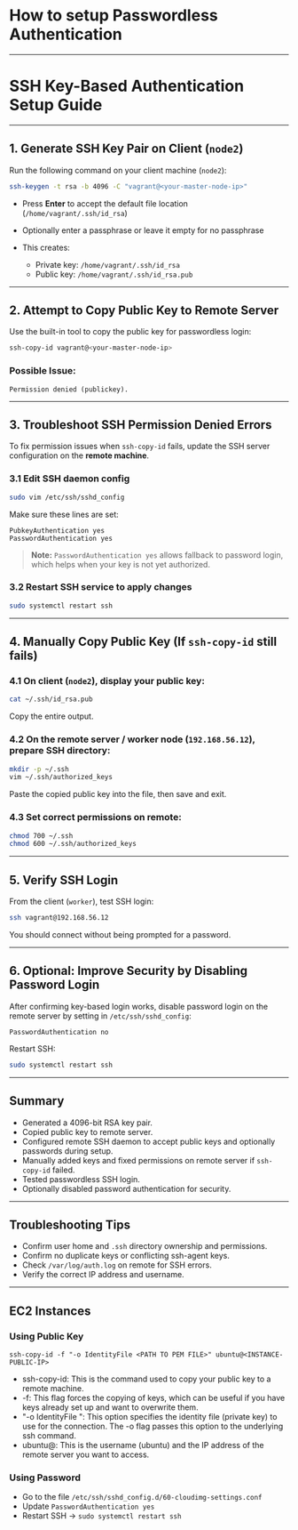 # How to setup Passwordless Authentication

---


# SSH Key-Based Authentication Setup Guide
---

## 1. Generate SSH Key Pair on Client (`node2`)

Run the following command on your client machine (`node2`):

```bash
ssh-keygen -t rsa -b 4096 -C "vagrant@<your-master-node-ip>"
````

* Press **Enter** to accept the default file location (`/home/vagrant/.ssh/id_rsa`)
* Optionally enter a passphrase or leave it empty for no passphrase
* This creates:

  * Private key: `/home/vagrant/.ssh/id_rsa`
  * Public key: `/home/vagrant/.ssh/id_rsa.pub`

---

## 2. Attempt to Copy Public Key to Remote Server

Use the built-in tool to copy the public key for passwordless login:

```bash
ssh-copy-id vagrant@<your-master-node-ip>
```

### Possible Issue:

```plaintext
Permission denied (publickey).
```

---

## 3. Troubleshoot SSH Permission Denied Errors

To fix permission issues when `ssh-copy-id` fails, update the SSH server configuration on the **remote machine**.

### 3.1 Edit SSH daemon config

```bash
sudo vim /etc/ssh/sshd_config
```

Make sure these lines are set:

```plaintext
PubkeyAuthentication yes
PasswordAuthentication yes
```

> **Note:** `PasswordAuthentication yes` allows fallback to password login, which helps when your key is not yet authorized.

### 3.2 Restart SSH service to apply changes

```bash
sudo systemctl restart ssh
```

---

## 4. Manually Copy Public Key (If `ssh-copy-id` still fails)

### 4.1 On client (`node2`), display your public key:

```bash
cat ~/.ssh/id_rsa.pub
```

Copy the entire output.

### 4.2 On the remote server / worker node (`192.168.56.12`), prepare SSH directory:

```bash
mkdir -p ~/.ssh
vim ~/.ssh/authorized_keys
```

Paste the copied public key into the file, then save and exit.

### 4.3 Set correct permissions on remote:

```bash
chmod 700 ~/.ssh
chmod 600 ~/.ssh/authorized_keys
```

---

## 5. Verify SSH Login

From the client (`worker`), test SSH login:

```bash
ssh vagrant@192.168.56.12
```

You should connect without being prompted for a password.

---

## 6. Optional: Improve Security by Disabling Password Login

After confirming key-based login works, disable password login on the remote server by setting in `/etc/ssh/sshd_config`:

```plaintext
PasswordAuthentication no
```

Restart SSH:

```bash
sudo systemctl restart ssh
```

---

## Summary

* Generated a 4096-bit RSA key pair.
* Copied public key to remote server.
* Configured remote SSH daemon to accept public keys and optionally passwords during setup.
* Manually added keys and fixed permissions on remote server if `ssh-copy-id` failed.
* Tested passwordless SSH login.
* Optionally disabled password authentication for security.

---

## Troubleshooting Tips

* Confirm user home and `.ssh` directory ownership and permissions.
* Confirm no duplicate keys or conflicting ssh-agent keys.
* Check `/var/log/auth.log` on remote for SSH errors.
* Verify the correct IP address and username.

---

## EC2 Instances

### Using Public Key

```
ssh-copy-id -f "-o IdentityFile <PATH TO PEM FILE>" ubuntu@<INSTANCE-PUBLIC-IP>
```

- ssh-copy-id: This is the command used to copy your public key to a remote machine.
- -f: This flag forces the copying of keys, which can be useful if you have keys already set up and want to overwrite them.
- "-o IdentityFile <PATH TO PEM FILE>": This option specifies the identity file (private key) to use for the connection. The -o flag passes this option to the underlying ssh command.
- ubuntu@<INSTANCE-IP>: This is the username (ubuntu) and the IP address of the remote server you want to access.

### Using Password 

- Go to the file `/etc/ssh/sshd_config.d/60-cloudimg-settings.conf`
- Update `PasswordAuthentication yes`
- Restart SSH -> `sudo systemctl restart ssh`
